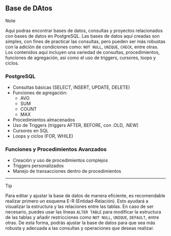 ## Base de DAtos

> [!NOTE]
> Aqui podras encontrar bases de datos, consultas y proyectos relacionados con bases de datos en PostgreSQL. Las bases de datos aquí creadas son simples, con fines de practicar las consultas, pero pueden ser más robustas con la adición de condiciones como: `NOT NULL`, `UNIQUE`, `CHECK`, entre otras. Los contenidos aquí incluyen una variedad de consultas, procedimientos, funciones de agregación, así como el uso de triggers, cursores, loops y ciclos.

### PostgreSQL
- Consultas básicas (SELECT, INSERT, UPDATE, DELETE)
- Funciones de agregación:
  - AVG
  - SUM
  - COUNT
  - MAX
- Procedimientos almacenados
- Uso de Triggers (triggers AFTER, BEFORE, con .OLD, .NEW)
- Cursores en SQL
- Loops y ciclos (FOR, WHILE)

### Funciones y Procedimientos Avanzados
- Creación y uso de procedimientos complejos
- Triggers personalizados
- Manejo de transacciones dentro de procedimientos

---

>[!TIP]
>Para editar y ajustar la base de datos de manera eficiente, es recomendable realizar primero un esquema E-R (Entidad-Relación). Esto ayudará a visualizar la estructura y las relaciones entre las tablas. En caso de ser necesario, puedes usar las líneas `ALTER TABLE` para modificar la estructura de las tablas y añadir restricciones como `NOT NULL`, `UNIQUE`, `DEFAULT`, entre otras. De esta forma, podrás ajustar la base de datos para que sea más robusta y adecuada a las consultas y operaciones que deseas realizar.
